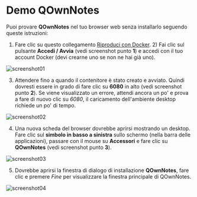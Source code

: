 # Demo QOwnNotes

Puoi provare **QOwnNotes** nel tuo browser web senza installarlo seguendo queste istruzioni:

1) Fare clic su questo collegamento [Riproduci con Docker](https://labs.play-with-docker.com/?stack=https://raw.githubusercontent.com/qownnotes/docker-desktop/main/examples/docker-compose.play-with-docker.yml&stack_name=desktop). 2) Fai clic sul pulsante **Accedi / Avvia** (vedi screenshot punto **1**) e accedi con il tuo account Docker (devi crearne uno se non ne hai già uno).

![screenshot01](/img/demo/playwithdocker01.png)

3) Attendere fino a quando il contenitore è stato creato e avviato. Quindi dovresti essere in grado di fare clic su **6080** in alto (vedi screenshot punto **2**). Se viene visualizzato un errore, attendi ancora un po' e prova a fare di nuovo clic su *6080*, il caricamento dell'ambiente desktop richiede un po' di tempo.

![screenshot02](/img/demo/playwithdocker02.png)

4) Una nuova scheda del browser dovrebbe aprirsi mostrando un desktop. Fare clic sul **simbolo in basso a sinistra** sullo schermo (nella barra delle applicazioni), passare con il mouse su **Accessori** e fare clic su **QOwnNotes** (vedi screenshot punto **3**).

![screenshot03](/img/demo/playwithdocker03.png)

5) Dovrebbe aprirsi la finestra di dialogo di installazione **QOwnNotes**, fare clic e premere *Fine* per visualizzare la finestra principale di QOwnNotes.

![screenshot04](/img/demo/playwithdocker04.png)

